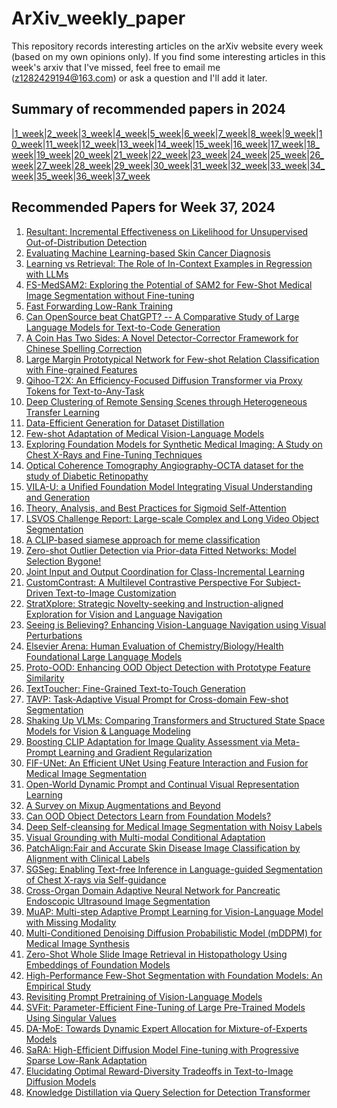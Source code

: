 # ArXiv_weekly_paper
This repository records interesting articles on the arXiv website every week (based on my own opinions only).
If you find some interesting articles in this week's arxiv that I've missed, feel free to email me (z1282429194@163.com) or ask a question and I'll add it later.

## Summary of recommended papers in 2024
<!-- | | | | |
|--------|--------|--------|--------| -->
|[1_week](https://github.com/Fatflower/ArXiv_weekly_paper/blob/main/2024/1_week.md)|[2_week](https://github.com/Fatflower/ArXiv_weekly_paper/blob/main/2024/2_week.md)|[3_week](https://github.com/Fatflower/ArXiv_weekly_paper/blob/main/2024/3_week.md)|[4_week](https://github.com/Fatflower/ArXiv_weekly_paper/blob/main/2024/4_week.md)|[5_week](https://github.com/Fatflower/ArXiv_weekly_paper/blob/main/2024/5_week.md)|[6_week](https://github.com/Fatflower/ArXiv_weekly_paper/blob/main/2024/6_week.md)|[7_week](https://github.com/Fatflower/ArXiv_weekly_paper/blob/main/2024/7_week.md)|[8_week](https://github.com/Fatflower/ArXiv_weekly_paper/blob/main/2024/8_week.md)|[9_week](https://github.com/Fatflower/ArXiv_weekly_paper/blob/main/2024/9_week.md)|[10_week](https://github.com/Fatflower/ArXiv_weekly_paper/blob/main/2024/10_week.md)|[11_week](https://github.com/Fatflower/ArXiv_weekly_paper/blob/main/2024/11_week.md)|[12_week](https://github.com/Fatflower/ArXiv_weekly_paper/blob/main/2024/12_week.md)|[13_week](https://github.com/Fatflower/ArXiv_weekly_paper/blob/main/2024/13_week.md)|[14_week](https://github.com/Fatflower/ArXiv_weekly_paper/blob/main/2024/14_week.md)|[15_week](https://github.com/Fatflower/ArXiv_weekly_paper/blob/main/2024/15_week.md)|[16_week](https://github.com/Fatflower/ArXiv_weekly_paper/blob/main/2024/16_week.md)|[17_week](https://github.com/Fatflower/ArXiv_weekly_paper/blob/main/2024/17_week.md)|[18_week](https://github.com/Fatflower/ArXiv_weekly_paper/blob/main/2024/18_week.md)|[19_week](https://github.com/Fatflower/ArXiv_weekly_paper/blob/main/2024/19_week.md)|[20_week](https://github.com/Fatflower/ArXiv_weekly_paper/blob/main/2024/20_week.md)|[21_week](https://github.com/Fatflower/ArXiv_weekly_paper/blob/main/2024/21_week.md)|[22_week](https://github.com/Fatflower/ArXiv_weekly_paper/blob/main/2024/22_week.md)|[23_week](https://github.com/Fatflower/ArXiv_weekly_paper/blob/main/2024/23_week.md)|[24_week](https://github.com/Fatflower/ArXiv_weekly_paper/blob/main/2024/24_week.md)|[25_week](https://github.com/Fatflower/ArXiv_weekly_paper/blob/main/2024/25_week.md)|[26_week](https://github.com/Fatflower/ArXiv_weekly_paper/blob/main/2024/26_week.md)|[27_week](https://github.com/Fatflower/ArXiv_weekly_paper/blob/main/2024/27_week.md)|[28_week](https://github.com/Fatflower/ArXiv_weekly_paper/blob/main/2024/28_week.md)|[29_week](https://github.com/Fatflower/ArXiv_weekly_paper/blob/main/2024/29_week.md)|[30_week](https://github.com/Fatflower/ArXiv_weekly_paper/blob/main/2024/30_week.md)|[31_week](https://github.com/Fatflower/ArXiv_weekly_paper/blob/main/2024/31_week.md)|[32_week](https://github.com/Fatflower/ArXiv_weekly_paper/blob/main/2024/32_week.md)|[33_week](https://github.com/Fatflower/ArXiv_weekly_paper/blob/main/2024/33_week.md)|[34_week](https://github.com/Fatflower/ArXiv_weekly_paper/blob/main/2024/34_week.md)|[35_week](https://github.com/Fatflower/ArXiv_weekly_paper/blob/main/2024/35_week.md)|[36_week](https://github.com/Fatflower/ArXiv_weekly_paper/blob/main/2024/36_week.md)|[37_week](https://github.com/Fatflower/ArXiv_weekly_paper/blob/main/2024/37_week.md)



<!-- | | | | | -->

## Recommended Papers for Week 37, 2024
1. [Resultant: Incremental Effectiveness on Likelihood for Unsupervised Out-of-Distribution Detection](https://arxiv.org/abs/2409.03801)
2. [Evaluating Machine Learning-based Skin Cancer Diagnosis](https://arxiv.org/abs/2409.03794)
3. [Learning vs Retrieval: The Role of In-Context Examples in Regression with LLMs](https://arxiv.org/abs/2409.04318)
4. [FS-MedSAM2: Exploring the Potential of SAM2 for Few-Shot Medical Image Segmentation without Fine-tuning](https://arxiv.org/abs/2409.04298)
5. [Fast Forwarding Low-Rank Training](https://arxiv.org/abs/2409.04206)
6. [Can OpenSource beat ChatGPT? -- A Comparative Study of Large Language Models for Text-to-Code Generation](https://arxiv.org/abs/2409.04164)
7. [A Coin Has Two Sides: A Novel Detector-Corrector Framework for Chinese Spelling Correction](https://arxiv.org/abs/2409.04150)
8. [Large Margin Prototypical Network for Few-shot Relation Classification with Fine-grained Features](https://arxiv.org/abs/2409.04009)
9. [Qihoo-T2X: An Efficiency-Focused Diffusion Transformer via Proxy Tokens for Text-to-Any-Task](https://arxiv.org/abs/2409.04005)
10. [Deep Clustering of Remote Sensing Scenes through Heterogeneous Transfer Learning](https://arxiv.org/abs/2409.03938)
11. [Data-Efficient Generation for Dataset Distillation](https://arxiv.org/abs/2409.03929)
12. [Few-shot Adaptation of Medical Vision-Language Models](https://arxiv.org/abs/2409.03868)
13. [Exploring Foundation Models for Synthetic Medical Imaging: A Study on Chest X-Rays and Fine-Tuning Techniques](https://arxiv.org/abs/2409.04424)
14. [Optical Coherence Tomography Angiography-OCTA dataset for the study of Diabetic Retinopathy](https://arxiv.org/abs/2409.04137)
15. [VILA-U: a Unified Foundation Model Integrating Visual Understanding and Generation](https://arxiv.org/abs/2409.04429)
16. [Theory, Analysis, and Best Practices for Sigmoid Self-Attention](https://arxiv.org/abs/2409.04431)
17. [LSVOS Challenge Report: Large-scale Complex and Long Video Object Segmentation](https://arxiv.org/abs/2409.05847)
18. [A CLIP-based siamese approach for meme classification](https://arxiv.org/abs/2409.05772)
19. [Zero-shot Outlier Detection via Prior-data Fitted Networks: Model Selection Bygone!](https://arxiv.org/abs/2409.05672)
20. [Joint Input and Output Coordination for Class-Incremental Learning](https://arxiv.org/abs/2409.05620)
21. [CustomContrast: A Multilevel Contrastive Perspective For Subject-Driven Text-to-Image Customization](https://arxiv.org/abs/2409.05606)
22. [StratXplore: Strategic Novelty-seeking and Instruction-aligned Exploration for Vision and Language Navigation](https://arxiv.org/abs/2409.05593)
23. [Seeing is Believing? Enhancing Vision-Language Navigation using Visual Perturbations](https://arxiv.org/abs/2409.05552)
24. [Elsevier Arena: Human Evaluation of Chemistry/Biology/Health Foundational Large Language Models](https://arxiv.org/abs/2409.05486)
25. [Proto-OOD: Enhancing OOD Object Detection with Prototype Feature Similarity](https://arxiv.org/abs/2409.05466)
26. [TextToucher: Fine-Grained Text-to-Touch Generation](https://arxiv.org/abs/2409.05427)
27. [TAVP: Task-Adaptive Visual Prompt for Cross-domain Few-shot Segmentation](https://arxiv.org/abs/2409.05393)
28. [Shaking Up VLMs: Comparing Transformers and Structured State Space Models for Vision & Language Modeling](https://arxiv.org/abs/2409.05395)
29. [Boosting CLIP Adaptation for Image Quality Assessment via Meta-Prompt Learning and Gradient Regularization](https://arxiv.org/abs/2409.05381)
30. [FIF-UNet: An Efficient UNet Using Feature Interaction and Fusion for Medical Image Segmentation](https://arxiv.org/abs/2409.05324)
31. [Open-World Dynamic Prompt and Continual Visual Representation Learning](https://arxiv.org/abs/2409.05312)
32. [A Survey on Mixup Augmentations and Beyond](https://arxiv.org/abs/2409.05202)
33. [Can OOD Object Detectors Learn from Foundation Models?](https://arxiv.org/abs/2409.05162)
34. [Deep Self-cleansing for Medical Image Segmentation with Noisy Labels](https://arxiv.org/abs/2409.05024)
35. [Visual Grounding with Multi-modal Conditional Adaptation](https://arxiv.org/abs/2409.04999)
36. [PatchAlign:Fair and Accurate Skin Disease Image Classification by Alignment with Clinical Labels](https://arxiv.org/abs/2409.04975)
37. [SGSeg: Enabling Text-free Inference in Language-guided Segmentation of Chest X-rays via Self-guidance](https://arxiv.org/abs/2409.04758)
38. [Cross-Organ Domain Adaptive Neural Network for Pancreatic Endoscopic Ultrasound Image Segmentation](https://arxiv.org/abs/2409.04718)
39. [MuAP: Multi-step Adaptive Prompt Learning for Vision-Language Model with Missing Modality](https://arxiv.org/abs/2409.04693)
40. [Multi-Conditioned Denoising Diffusion Probabilistic Model (mDDPM) for Medical Image Synthesis](https://arxiv.org/abs/2409.04670)
41. [Zero-Shot Whole Slide Image Retrieval in Histopathology Using Embeddings of Foundation Models](https://arxiv.org/abs/2409.04631)
42. [High-Performance Few-Shot Segmentation with Foundation Models: An Empirical Study](https://arxiv.org/abs/2409.06305)
43. [Revisiting Prompt Pretraining of Vision-Language Models](https://arxiv.org/abs/2409.06166)
44. [SVFit: Parameter-Efficient Fine-Tuning of Large Pre-Trained Models Using Singular Values](https://arxiv.org/abs/2409.05926)
45. [DA-MoE: Towards Dynamic Expert Allocation for Mixture-of-Experts Models](https://arxiv.org/abs/2409.06669)
46. [SaRA: High-Efficient Diffusion Model Fine-tuning with Progressive Sparse Low-Rank Adaptation](https://arxiv.org/abs/2409.06633)
47. [Elucidating Optimal Reward-Diversity Tradeoffs in Text-to-Image Diffusion Models](https://arxiv.org/abs/2409.06493)
48. [Knowledge Distillation via Query Selection for Detection Transformer](https://arxiv.org/abs/2409.06443)